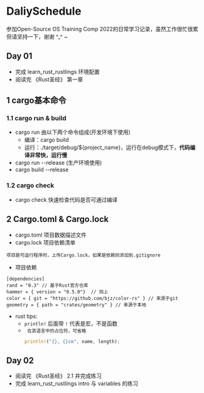 # DaliySchedule
参加Open-Source OS Training Comp 2022的日常学习记录，虽然工作很忙很累但请坚持一下，谢谢 ^_^ ~

## Day 01 
* 完成 learn_rust_rustlings 环境配置
* 阅读完 《Rust圣经》 第一章 

## 1 cargo基本命令

### 1.1 cargo run & build

* cargo run 由以下两个命令组成(开发环境下使用)
    * 编译：cargo build
    * 运行：./target/debug/${project_name}，运行在debug模式下，**代码编译非常快，运行慢**
* cargo run --release (生产环境使用)
* cargo build --release
### 1.2 cargo check
* cargo check 快速检查代码是否可通过编译

## 2 Cargo.toml & Cargo.lock
* cargo.toml 项目数据描述文件
* cargo.lock 项目依赖清单   
```
项目是可运行程序时，上传Cargo.lock，如果是依赖则添加到.gitignore
```

* 项目依赖
```
[dependencies]
rand = "0.3" // 基于Rust官方仓库
hammer = { version = "0.5.0"}  // 同上
color = { git = "https://github.com/bjz/color-rs" } // 来源于git
geometry = { path = "crates/geometry" } // 来源于本地
```

* rust tips:
    * `println!` 后面带 `!` 代表是宏，不是函数
    * ` 在其语言中的占位符，可省略`
        ```Rust
        println!("{}, {}cm", name, length);
        ```
        
## Day 02 
* 阅读完 《Rust圣经》 2.1 并完成练习
* 完成 learn_rust_rustlings intro 与 variables 的练习
